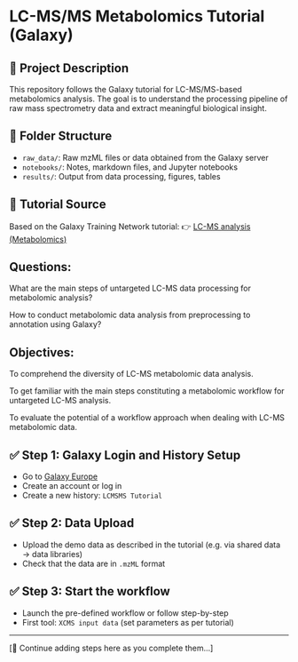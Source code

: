 # LC-MS/MS Metabolomics Tutorial (Galaxy)

## 🔬 Project Description
This repository follows the Galaxy tutorial for LC-MS/MS-based metabolomics analysis.
The goal is to understand the processing pipeline of raw mass spectrometry data and extract meaningful biological insight.

## 📁 Folder Structure
- `raw_data/`: Raw mzML files or data obtained from the Galaxy server
- `notebooks/`: Notes, markdown files, and Jupyter notebooks
- `results/`: Output from data processing, figures, tables

## 🚀 Tutorial Source
Based on the Galaxy Training Network tutorial:
👉 [LC-MS analysis (Metabolomics)](https://training.galaxyproject.org/training-material/topics/metabolomics/tutorials/lcms/tutorial.html#preprocessing-with-xcms)

## Questions:
What are the main steps of untargeted LC-MS data processing for metabolomic analysis?

How to conduct metabolomic data analysis from preprocessing to annotation using Galaxy?

## Objectives:
To comprehend the diversity of LC-MS metabolomic data analysis.

To get familiar with the main steps constituting a metabolomic workflow for untargeted LC-MS analysis.

To evaluate the potential of a workflow approach when dealing with LC-MS metabolomic data.

## ✅ Step 1: Galaxy Login and History Setup
- Go to [Galaxy Europe](https://usegalaxy.eu/)
- Create an account or log in
- Create a new history: `LCMSMS Tutorial`

## ✅ Step 2: Data Upload
- Upload the demo data as described in the tutorial (e.g. via shared data → data libraries)
- Check that the data are in `.mzML` format

## ✅ Step 3: Start the workflow
- Launch the pre-defined workflow or follow step-by-step
- First tool: `XCMS input data` (set parameters as per tutorial)

---

[📝 Continue adding steps here as you complete them...]